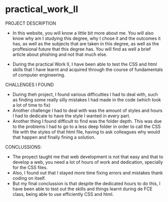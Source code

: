 # practical_work_II
PROJECT DESCRIPTION
- In this website, you will know a little bit more about me. You will also know why am I studying this degree, why I chose it and the outcomes it has, as well as the subjects that are taken in this degree, as well as the proffesional future that this degree has. You will find as well a brief article about phishing and not that much else.  

- During the practical Work II, I have been able to test the CSS and html skills that I have learnt and acquired through the course of fundamentals of computer engineering.

CHALLENGES I FOUND


- During theh project, I found various difficulties I had to deal with, such as finding some really silly mistakes I had made in the code (which took a lot of time to fix)
- Another challenge I had to deal with was the amount of styles and hours I had to dedicate to have the style I wanted in every part.
- Another thing I found difficult to find was the folder depth. This was due to the problems I had to go to a less deep folder in order to call the CSS file with the styles of that html file, having to ask colleagues why would that happen and finally fining a solution.


CONCLUSSIONS:
- The proyect taught me that web development is not that easy and that to develop a web, you need a lot of hours of work and dedication, specially for the CSS files.
- Also, I found out that I stayed more time fixing errors and mistakes thank coding on itself.
- But my final conclussion is that despite the dedicated hours to do this, I have been able to test out the skills and things learnt during de FCE class, being able to use efficiently CSS and html.